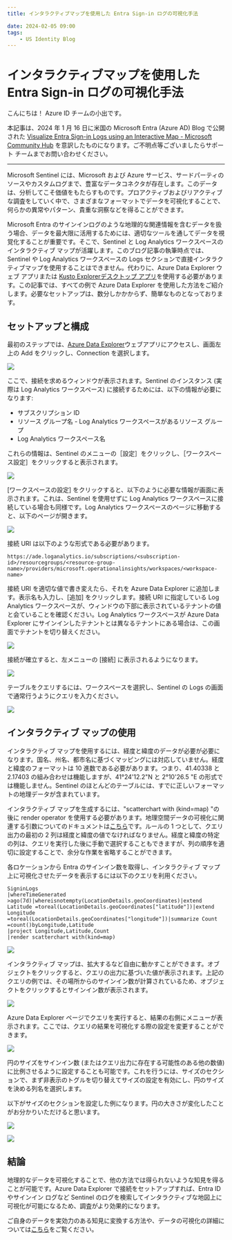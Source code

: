 ```yaml
---
title: インタラクティブマップを使用した Entra Sign-in ログの可視化手法

date: 2024-02-05 09:00
tags:
    - US Identity Blog
---
```


# インタラクティブマップを使用した Entra Sign-in ログの可視化手法



こんにちは！ Azure ID チームの小出です。

本記事は、2024 年 1 月 16 日に米国の Microsoft Entra (Azure AD) Blog で公開された [ Visualize Entra Sign-in Logs using an Interactive Map - Microsoft Community Hub](https://techcommunity.microsoft.com/t5/microsoft-entra-blog/visualize-entra-sign-in-logs-using-an-interactive-map/ba-p/4013853) を意訳したものになります。ご不明点等ございましたらサポート チームまでお問い合わせください。


---


Microsoft Sentinel には、Microsoft および Azure サービス、サードパーティのソースやカスタムログまで、豊富なデータコネクタが存在します。このデータは、分析してこそ価値をもたらすものです。プロアクティブおよびリアクティブな調査をしていく中で、さまざまなフォーマットでデータを可視化することで、何らかの異常やパターン、貴重な洞察などを得ることができます。

Microsoft Entra のサインインログのような地理的な関連情報を含むデータを扱う場合、データを最大限に活用するためには、適切なツールを通してデータを視覚化することが重要です。そこで、Sentinel と Log Analytics ワークスペースのインタラクティブ マップが活躍します。このブログ記事の執筆時点では、Sentinel や Log Analytics ワークスペースの Logs セクションで直接インタラクティブマップを使用することはできません。代わりに、Azure Data Explorer ウェブ アプリまたは [Kusto Explorerデスクトップ アプリ](https://learn.microsoft.com/en-us/azure/data-explorer/kusto/tools/kusto-explorer)を使用する必要があります。この記事では、すべての例で Azure Data Explorer を使用した方法をご紹介します。必要なセットアップは、数分しかかからず、簡単なものとなっております。


## セットアップと構成

最初のステップでは、[Azure Data Explorer](https://dataexplorer.azure.com/)ウェブアプリにアクセスし、画面左上の Add をクリックし、Connection を選択します。

![](visualize-entra-sign-in-logs-using-an-interactive-map/01.png)

ここで、接続を求めるウィンドウが表示されます。Sentinel のインスタンス (実際は Log Analytics ワークスペース) に接続するためには、以下の情報が必要になります:
 
- サブスクリプション ID
- リソース グループ名 - Log Analytics ワークスペースがあるリソース グループ
- Log Analytics ワークスペース名

これらの情報は、Sentinel のメニューの［設定］をクリックし、［ワークスペース設定］をクリックすると表示されます。

![](visualize-entra-sign-in-logs-using-an-interactive-map/02.png)

[ワークスペースの設定] をクリックすると、以下のように必要な情報が画面に表示されます。これは、Sentinel を使用せずに Log Analytics ワークスペースに接続している場合も同様です。Log Analytics ワークスペースのページに移動すると、以下のページが開きます。

![](visualize-entra-sign-in-logs-using-an-interactive-map/03.png)

接続 URI は以下のような形式である必要があります。
 ```
https://ade.loganalytics.io/subscriptions/<subscription-id>/resourcegroups/<resource-group-name>/providers/microsoft.operationalinsights/workspaces/<workspace-name>
```

接続 URI を適切な値で書き変えたら、それを Azure Data Explorer に追加します。表示名も入力し、[追加] をクリックします。接続 URI に指定している Log Analytics ワークスペースが、ウィンドウの下部に表示されているテナントの値と会ていることを確認ください。Log Analytics ワークスペースが Azure Data Explorer にサインインしたテナントとは異なるテナントにある場合は、この画面でテナントを切り替えください。

![](visualize-entra-sign-in-logs-using-an-interactive-map/04.png)


接続が確立すると、左メニューの [接続] に表示されるようになります。

![](visualize-entra-sign-in-logs-using-an-interactive-map/05.png)

テーブルをクエリするには、ワークスペースを選択し、Sentinel の Logs の画面で通常行うようにクエリを入力ください。

![](visualize-entra-sign-in-logs-using-an-interactive-map/06.png)

## インタラクティブ マップの使用 

インタラクティブ マップを使用するには、経度と緯度のデータが必要が必要になります。国名、州名、都市名に基づくマッピングには対応していません。経度と緯度のフォーマットは 10 進数である必要があります。つまり、41.40338 と 2.17403 の組み合わせは機能しますが、41°24'12.2"N と 2°10'26.5 "E の形式では機能しません。Sentinel のほとんどのテーブルには、すでに正しいフォーマットの地理データが含まれています。

インタラクティブ マップを生成するには、"scatterchart with (kind=map) "の後に render operator を使用する必要があります。地理空間データの可視化に関連する引数についてのドキュメントは[こちら](https://learn.microsoft.com/en-us/azure/data-explorer/kusto/query/geospatial-visualizations)です。ルールの 1 つとして、クエリ出力の最初の 2 列は経度と緯度の値でなければなりません。経度と緯度の特定の列は、クエリを実行した後に手動で選択することもできますが、列の順序を適切に設定することで、余分な作業を省略することができます。

各ロケーションから Entra のサインイン数を取得し、インタラクティブ マップ上に可視化させたデータを表示するには以下のクエリを利用ください。



```
SigninLogs
|whereTimeGenerated >ago(7d)|whereisnotempty(LocationDetails.geoCoordinates)|extend Latitude =toreal(LocationDetails.geoCoordinates["latitude"])|extend Longitude =toreal(LocationDetails.geoCoordinates["longitude"])|summarize Count =count()byLongitude,Latitude
|project Longitude,Latitude,Count
|render scatterchart with(kind=map)
```

![](visualize-entra-sign-in-logs-using-an-interactive-map/07.png)

インタラクティブ マップは、拡大するなど自由に動かすことができます。オブジェクトをクリックすると、クエリの出力に基づいた値が表示されます。上記のクエリの例では、その場所からのサインイン数が計算されているため、オブジェクトをクリックするとサインイン数が表示されます。

![](visualize-entra-sign-in-logs-using-an-interactive-map/08.png)

Azure Data Explorer ページでクエリを実行すると、結果の右側にメニューが表示されます。ここでは、クエリの結果を可視化する際の設定を変更することができます。

![](visualize-entra-sign-in-logs-using-an-interactive-map/09.png)

円のサイズをサインイン数 (またはクエリ出力に存在する可能性のある他の数値) に比例させるように設定することも可能です。これを行うには、サイズのセクションで、まず非表示のトグルを切り替えてサイズの設定を有効にし、円のサイズを決める列名を選択します。

以下がサイズのセクションを設定した例になります。円の大きさが変化したことがお分かりいただけると思います。

![](visualize-entra-sign-in-logs-using-an-interactive-map/10.png)

![](visualize-entra-sign-in-logs-using-an-interactive-map/11.png)


## 結論

地理的なデータを可視化することで、他の方法では得られないような知見を得ることが可能です。Azure Data Explorer で接続をセットアップすれば、Entra ID やサインイン ログなど Sentinel のログを検索してインタラクティブな地図上に可視化が可能になるため、調査がより効果的になります。
 
ご自身のデータを実効力のある知見に変換する方法や、データの可視化の詳細については[こちら](https://learn.microsoft.com/en-us/azure/data-explorer/viz-overview)をご覧ください。

